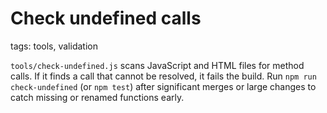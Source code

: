 # Check undefined calls

tags: tools, validation

`tools/check-undefined.js` scans JavaScript and HTML files for method calls. If it finds a call that cannot be resolved, it fails the build. Run `npm run check-undefined` (or `npm test`) after significant merges or large changes to catch missing or renamed functions early.
